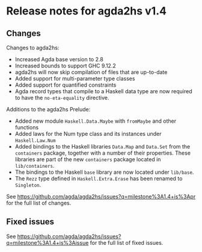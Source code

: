Release notes for agda2hs v1.4
==============================

Changes
-------

Changes to agda2hs:
- Increased Agda base version to 2.8
- Increased bounds to support GHC 9.12.2
- agda2hs will now skip compilation of files that are up-to-date
- Added support for multi-parameter type classes
- Added support for quantified constraints
- Agda record types that compile to a Haskell data type are now
  required to have the `no-eta-equality` directive.

Additions to the agda2hs Prelude:
- Added new module `Haskell.Data.Maybe` with `fromMaybe` and other functions
- Added laws for the Num type class and its instances under `Haskell.Law.Num`
- Added bindings to the Haskell libraries `Data.Map` and `Data.Set` from the
  `containers` package, together with a number of their properties.
  These libraries are part of the new `containers` package located in `lib/containers`.
- The bindings to the Haskell `base` library are now located under `lib/base`.
- The `Rezz` type defined in `Haskell.Extra.Erase` has been renamed to `Singleton`.

See https://github.com/agda/agda2hs/issues?q=milestone%3A1.4+is%3Apr for the full list of changes.

Fixed issues
------------

See https://github.com/agda/agda2hs/issues?q=milestone%3A1.4+is%3Aissue for the full list of fixed issues.
